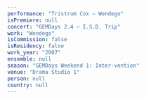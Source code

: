 ```yaml
---
performance: "Tristrum Cox – Wendego"
isPremiere: null
concert: "GEMDays 2.4 – I.S.D. Trip"
work: "Wendego"
isCommission: false
isResidency: false
work_year: "2007"
ensemble: null
season: "GEMDays Weekend 1: Inter-vention"
venue: "Drama Studio 1"
person: null
country: null
---
```


